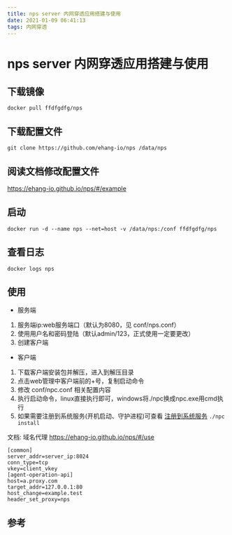 ```yaml
---
title: nps server 内网穿透应用搭建与使用
date: 2021-01-09 06:41:13
tags: 内网穿透
---
```


# nps server 内网穿透应用搭建与使用

## 下载镜像
```
docker pull ffdfgdfg/nps
```

## 下载配置文件
```
git clone https://github.com/ehang-io/nps /data/nps
```

## 阅读文档修改配置文件

https://ehang-io.github.io/nps/#/example

## 启动
```
docker run -d --name nps --net=host -v /data/nps:/conf ffdfgdfg/nps
```

## 查看日志
```
docker logs nps
```

## 使用

- 服务端
1. 服务端ip:web服务端口（默认为8080，见 conf/nps.conf）
2. 使用用户名和密码登陆（默认admin/123，正式使用一定要更改）
3. 创建客户端

- 客户端
1. 下载客户端安装包并解压，进入到解压目录
2. 点击web管理中客户端前的+号，复制启动命令
3. 修改 conf/npc.conf 相关配置内容
4. 执行启动命令，linux直接执行即可，windows将./npc换成npc.exe用cmd执行
5. 如果需要注册到系统服务(开机启动、守护进程)可查看 [注册到系统服务][] `./npc install`

文档: 域名代理 https://ehang-io.github.io/nps/#/use
```
[common]
server_addr=server_ip:8024
conn_type=tcp
vkey=client_vkey
[agent-operation-api]
host=a.proxy.com
target_addr=127.0.0.1:80
host_change=example.test
header_set_proxy=nps
```


## 参考

[官网]: https://ehang-io.github.io/nps/#/install?id=%e5%ae%89%e8%a3%85%e5%8c%85%e5%ae%89%e8%a3%85
[docker hub]: https://hub.docker.com/r/ffdfgdfg/nps
[github]: https://github.com/ehang-io/nps
[注册到系统服务]: https://ehang-io.github.io/nps/#/use?id=注册到系统服务
